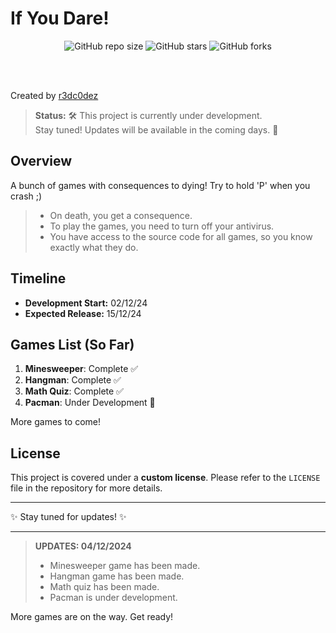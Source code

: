 # If You Dare! 

<div align="center">
  
  ![GitHub repo size](https://img.shields.io/github/repo-size/r3dc0dez/if_you_dare)
  ![GitHub stars](https://img.shields.io/github/stars/r3dc0dez/if_you_dare?style=social)
  ![GitHub forks](https://img.shields.io/github/forks/r3dc0dez/if_you_dare?style=social)

  <br />
  <br />
</div>

Created by [r3dc0dez](https://github.com/r3dc0dez)

> **Status:** 🛠️ This project is currently under development.  
> Stay tuned! Updates will be available in the coming days. 🎉

## Overview  
A bunch of games with consequences to dying! Try to hold 'P' when you crash ;)  

> - On death, you get a consequence.  
> - To play the games, you need to turn off your antivirus.  
> - You have access to the source code for all games, so you know exactly what they do.  

## Timeline  
- **Development Start:** 02/12/24  
- **Expected Release:** 15/12/24  

## Games List (So Far)
1. **Minesweeper**: Complete ✅  
2. **Hangman**: Complete ✅  
3. **Math Quiz**: Complete ✅  
4. **Pacman**: Under Development 🚧  

More games to come!  

## License  
This project is covered under a **custom license**. Please refer to the `LICENSE` file in the repository for more details.

---

✨ Stay tuned for updates! ✨  

---

> **UPDATES: 04/12/2024**  
> - Minesweeper game has been made.  
> - Hangman game has been made.  
> - Math quiz has been made.  
> - Pacman is under development.  

<p>More games are on the way. Get ready!</p>
